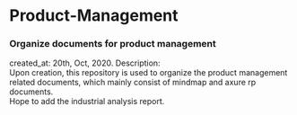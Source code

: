 # Product-Management
### Organize documents for product management

created_at: 20th, Oct, 2020. 
Description:  
Upon creation, this repository is used to organize the product management related documents, which mainly consist of mindmap and axure rp documents.  
Hope to add the industrial analysis report.  
